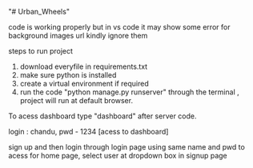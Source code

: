 "# Urban_Wheels" 


code is working properly but in vs code it may show some error for background images url kindly ignore them

steps to run project

1. download everyfile in requirements.txt
2. make sure python is installed 
3. create a virtual environment if required 
4. run the code "python manage.py runserver" through the terminal , project will run at default browser.


To acess dashboard type "dashboard" after server code.

login : chandu, pwd - 1234 [acess to dashboard]


sign up and then login through login page using same name and pwd to acess for home page, select user at dropdown box in signup page